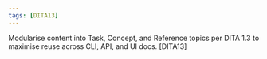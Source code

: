 ```yaml
---
tags: [DITA13]
---
```

Modularise content into Task, Concept, and Reference topics per DITA 1.3 to maximise reuse across CLI, API, and UI docs. [DITA13]
